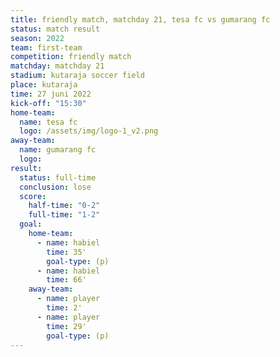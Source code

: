 ```yaml
---
title: friendly match, matchday 21, tesa fc vs gumarang fc
status: match result
season: 2022
team: first-team
competition: friendly match
matchday: matchday 21
stadium: kutaraja soccer field
place: kutaraja
time: 27 juni 2022
kick-off: "15:30"
home-team:
  name: tesa fc
  logo: /assets/img/logo-1_v2.png
away-team:
  name: gumarang fc
  logo: 
result:
  status: full-time
  conclusion: lose
  score:
    half-time: "0-2"
    full-time: "1-2"
  goal:
    home-team:
      - name: habiel
        time: 35'
        goal-type: (p)
      - name: habiel
        time: 66'
    away-team:
      - name: player
        time: 2'
      - name: player
        time: 29'
        goal-type: (p)
---
```

